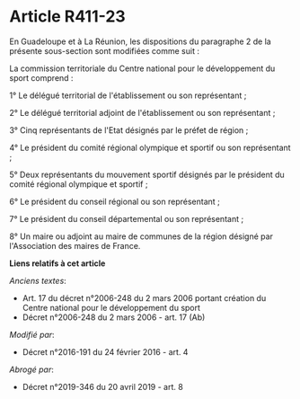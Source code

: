 # Article R411-23

En Guadeloupe et à La Réunion, les dispositions du paragraphe 2 de la présente sous-section sont modifiées comme suit : 

La commission territoriale du Centre national pour le développement du sport comprend : 

1° Le délégué territorial de l'établissement ou son représentant ; 

2° Le délégué territorial adjoint de l'établissement ou son représentant ; 

3° Cinq représentants de l'Etat désignés par le préfet de région ; 

4° Le président du comité régional olympique et sportif ou son représentant ; 

5° Deux représentants du mouvement sportif désignés par le président du comité régional olympique et sportif ; 

6° Le président du conseil régional ou son représentant ; 

7° Le président du conseil départemental ou son représentant ; 

8° Un maire ou adjoint au maire de communes de la région désigné par l'Association des maires de France.

**Liens relatifs à cet article**

_Anciens textes_:

  - Art. 17 du décret n°2006-248 du 2 mars 2006 portant création du Centre national pour le développement du sport
  - Décret n°2006-248 du 2 mars 2006 - art. 17 (Ab)

_Modifié par_:

  - Décret n°2016-191 du 24 février 2016 - art. 4

_Abrogé par_:

  - Décret n°2019-346 du 20 avril 2019 - art. 8
